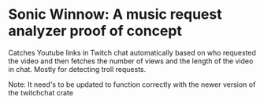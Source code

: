 # Sonic Winnow: A music request analyzer proof of concept

<p>Catches Youtube links in Twitch chat automatically based on who requested the video and then fetches the number of views and the length of the video in chat. Mostly for detecting troll requests.</p>
<p>Note: It need's to be updated to function correctly with the newer version of the twitchchat crate</p>

